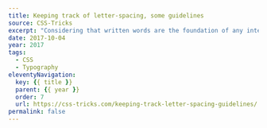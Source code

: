 ```yaml
---
title: Keeping track of letter-spacing, some guidelines
source: CSS-Tricks
excerpt: "Considering that written words are the foundation of any interface, it makes sense to give your website's typography first-class treatment"
date: 2017-10-04
year: 2017
tags:
  - CSS
  - Typography
eleventyNavigation:
  key: {{ title }}
  parent: {{ year }}
  order: 7
  url: https://css-tricks.com/keeping-track-letter-spacing-guidelines/
permalink: false
---
```

